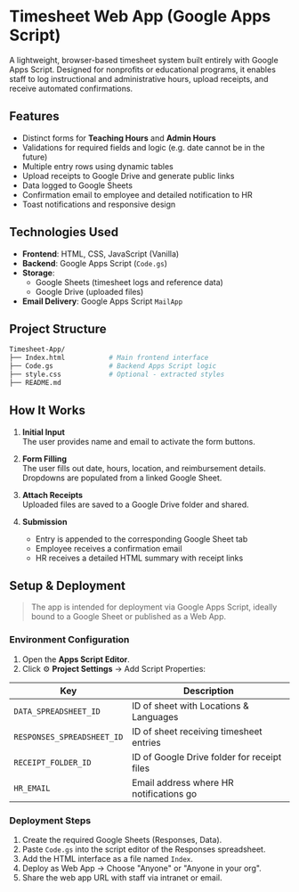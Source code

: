 # Timesheet Web App (Google Apps Script)

A lightweight, browser-based timesheet system built entirely with Google Apps Script. Designed for nonprofits or educational programs, it enables staff to log instructional and administrative hours, upload receipts, and receive automated confirmations.

## Features

- Distinct forms for **Teaching Hours** and **Admin Hours**  
- Validations for required fields and logic (e.g. date cannot be in the future)  
- Multiple entry rows using dynamic tables  
- Upload receipts to Google Drive and generate public links  
- Data logged to Google Sheets  
- Confirmation email to employee and detailed notification to HR  
- Toast notifications and responsive design  

## Technologies Used

- **Frontend**: HTML, CSS, JavaScript (Vanilla)  
- **Backend**: Google Apps Script (`Code.gs`)  
- **Storage**:  
  - Google Sheets (timesheet logs and reference data)  
  - Google Drive (uploaded files)  
- **Email Delivery**: Google Apps Script `MailApp`  

## Project Structure

```bash
Timesheet-App/
├── Index.html           # Main frontend interface
├── Code.gs              # Backend Apps Script logic
├── style.css            # Optional - extracted styles
├── README.md
```

## How It Works

1. **Initial Input**  
   The user provides name and email to activate the form buttons.

2. **Form Filling**  
   The user fills out date, hours, location, and reimbursement details. Dropdowns are populated from a linked Google Sheet.

3. **Attach Receipts**  
   Uploaded files are saved to a Google Drive folder and shared.

4. **Submission**  
   - Entry is appended to the corresponding Google Sheet tab  
   - Employee receives a confirmation email  
   - HR receives a detailed HTML summary with receipt links  

## Setup & Deployment

> The app is intended for deployment via Google Apps Script, ideally bound to a Google Sheet or published as a Web App.

### Environment Configuration

1. Open the **Apps Script Editor**.
2. Click ⚙️ **Project Settings** → Add Script Properties:

| Key                     | Description                                   |
|-------------------------|-----------------------------------------------|
| `DATA_SPREADSHEET_ID`   | ID of sheet with Locations & Languages        |
| `RESPONSES_SPREADSHEET_ID` | ID of sheet receiving timesheet entries   |
| `RECEIPT_FOLDER_ID`     | ID of Google Drive folder for receipt files   |
| `HR_EMAIL`              | Email address where HR notifications go       |

### Deployment Steps

1. Create the required Google Sheets (Responses, Data).  
2. Paste `Code.gs` into the script editor of the Responses spreadsheet.  
3. Add the HTML interface as a file named `Index`.  
4. Deploy as Web App → Choose "Anyone" or "Anyone in your org".  
5. Share the web app URL with staff via intranet or email.  

